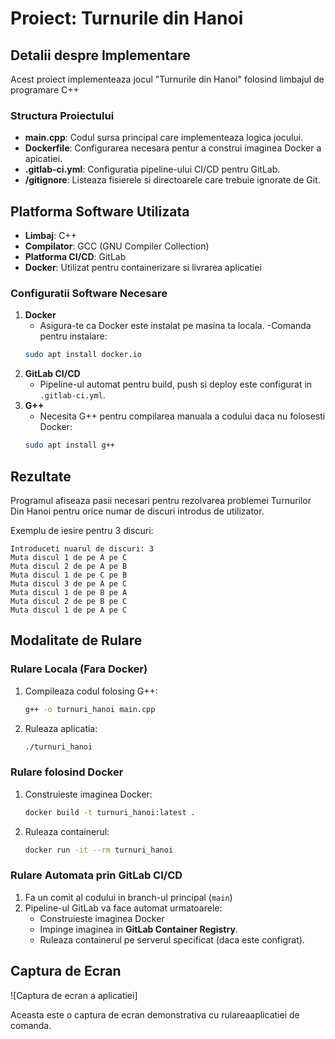#   Proiect: Turnurile din Hanoi

## Detalii despre Implementare
Acest proiect implementeaza jocul "Turnurile din Hanoi" folosind limbajul de programare C++

### Structura Proiectului 
- **main.cpp**: Codul sursa principal care implementeaza logica jocului.
- **Dockerfile**: Configurarea necesara pentur a construi imaginea Docker a apicatiei.
- **.gitlab-ci.yml**: Configuratia pipeline-ului CI/CD pentru GitLab.
- **/gitignore**: Listeaza fisierele si directoarele care trebuie ignorate de Git.

## Platforma Software Utilizata
- **Limbaj**: C++
- **Compilator**: GCC (GNU Compiler Collection)
- **Platforma CI/CD**:  GitLab
- **Docker**: Utilizat pentru containerizare si livrarea aplicatiei

### Configuratii Software Necesare
1. **Docker**
    -   Asigura-te ca Docker este instalat pe masina ta locala.
    -Comanda pentru instalare:
     ```bash
     sudo apt install docker.io
     ```
2. **GitLab CI/CD**
    - Pipeline-ul automat pentru build, push si deploy este configurat in `.gitlab-ci.yml`.
3. **G++**
    - Necesita G++ pentru compilarea manuala a codului daca nu folosesti Docker:
    ```bash
    sudo apt install g++
    ```
## Rezultate
Programul afiseaza pasii necesari pentru rezolvarea problemei Turnurilor Din Hanoi pentru orice numar de discuri introdus de utilizator.

Exemplu de iesire pentru 3 discuri:
```
Introduceti nuarul de discuri: 3
Muta discul 1 de pe A pe C
Muta discul 2 de pe A pe B
Muta discul 1 de pe C pe B
Muta discul 3 de pe A pe C
Muta discul 1 de pe B pe A
Muta discul 2 de pe B pe C
Muta discul 1 de pe A pe C
```

## Modalitate de Rulare 

### Rulare Locala (Fara Docker)
1. Compileaza codul folosing G++:
    ```bash
    g++ -o turnuri_hanoi main.cpp
    ```
2. Ruleaza aplicatia:
    ```bash 
    ./turnuri_hanoi
    ```
### Rulare folosind Docker 
1. Construieste imaginea Docker:
    ```bash
    docker build -t turnuri_hanoi:latest .
    ```
2. Ruleaza containerul:
    ```bash
    docker run -it --rm turnuri_hanoi
    ```
### Rulare Automata prin GitLab CI/CD
1. Fa un comit al codului in branch-ul principal (`main`)
2. Pipeline-ul GitLab va face automat urmatoarele:
    - Construieste imaginea Docker
    - Impinge imaginea in **GitLab Container Registry**.
    - Ruleaza containerul pe serverul specificat (daca este configrat).

## Captura de Ecran
![Captura de ecran a aplicatiei]

Aceasta este o captura de ecran demonstrativa cu rulareaaplicatiei de comanda.